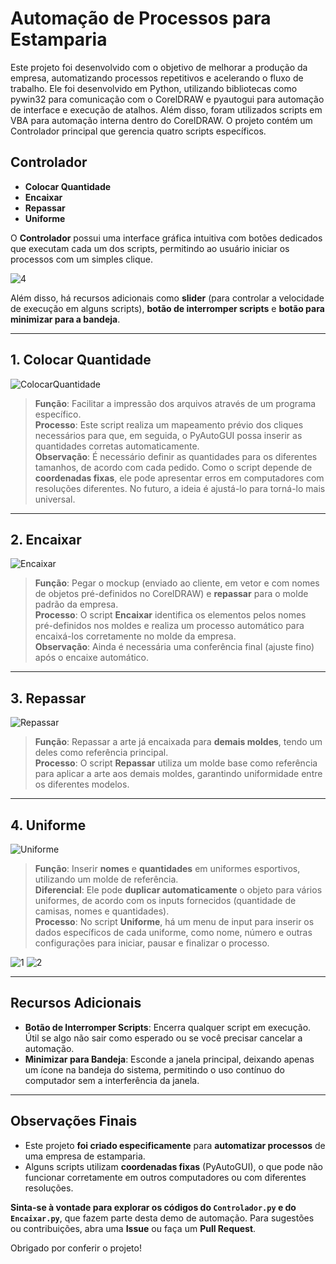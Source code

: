 # Automação de Processos para Estamparia

Este projeto foi desenvolvido com o objetivo de melhorar a produção da empresa, automatizando processos repetitivos e acelerando o fluxo de trabalho. Ele foi desenvolvido em Python, utilizando bibliotecas como pywin32 para comunicação com o CorelDRAW e pyautogui para automação de interface e execução de atalhos. Além disso, foram utilizados scripts em VBA para automação interna dentro do CorelDRAW. O projeto contém um Controlador principal que gerencia quatro scripts específicos.

## Controlador
- **Colocar Quantidade**
- **Encaixar**
- **Repassar**
- **Uniforme**

O **Controlador** possui uma interface gráfica intuitiva com botões dedicados que executam cada um dos scripts, permitindo ao usuário iniciar os processos com um simples clique.

![4](https://github.com/user-attachments/assets/0a00e3b1-73e1-4853-b95a-f4049944c219)

Além disso, há recursos adicionais como **slider** (para controlar a velocidade de execução em alguns scripts), **botão de interromper scripts** e **botão para minimizar para a bandeja**.

---

## 1. Colocar Quantidade

![ColocarQuantidade](https://github.com/user-attachments/assets/95dd790a-8f16-4fa8-8f2b-719dc0566c9d)

> **Função**: Facilitar a impressão dos arquivos através de um programa específico.  
> **Processo**: Este script realiza um mapeamento prévio dos cliques necessários para que, em seguida, o PyAutoGUI possa inserir as quantidades corretas automaticamente.  
> **Observação**: É necessário definir as quantidades para os diferentes tamanhos, de acordo com cada pedido. Como o script depende de **coordenadas fixas**, ele pode apresentar erros em computadores com resoluções diferentes. No futuro, a ideia é ajustá-lo para torná-lo mais universal.

---

## 2. Encaixar

![Encaixar](https://github.com/user-attachments/assets/cf4730c3-c662-4d29-be86-4f2f893a10bd)

> **Função**: Pegar o mockup (enviado ao cliente, em vetor e com nomes de objetos pré-definidos no CorelDRAW) e **repassar** para o molde padrão da empresa.  
> **Processo**: O script **Encaixar** identifica os elementos pelos nomes pré-definidos nos moldes e realiza um processo automático para encaixá-los corretamente no molde da empresa.  
> **Observação**: Ainda é necessária uma conferência final (ajuste fino) após o encaixe automático.

---

## 3. Repassar

![Repassar](https://github.com/user-attachments/assets/f6a4c64a-a7df-42ee-9878-3c7e86eb0111)

> **Função**: Repassar a arte já encaixada para **demais moldes**, tendo um deles como referência principal.  
> **Processo**: O script **Repassar** utiliza um molde base como referência para aplicar a arte aos demais moldes, garantindo uniformidade entre os diferentes modelos.

---

## 4. Uniforme

![Uniforme](https://github.com/user-attachments/assets/69927870-de12-42ac-85b2-4c82bd80eb04)

> **Função**: Inserir **nomes** e **quantidades** em uniformes esportivos, utilizando um molde de referência.  
> **Diferencial**: Ele pode **duplicar automaticamente** o objeto para vários uniformes, de acordo com os inputs fornecidos (quantidade de camisas, nomes e quantidades).  
> **Processo**: No script **Uniforme**, há um menu de input para inserir os dados específicos de cada uniforme, como nome, número e outras configurações para iniciar, pausar e finalizar o processo.

![1](https://github.com/user-attachments/assets/ef7ba821-7b5e-4e02-8951-93299c62b500)
![2](https://github.com/user-attachments/assets/94a55543-f631-44f8-9a38-1251fabb246b)

---

## Recursos Adicionais

- **Botão de Interromper Scripts**: Encerra qualquer script em execução. Útil se algo não sair como esperado ou se você precisar cancelar a automação.
- **Minimizar para Bandeja**: Esconde a janela principal, deixando apenas um ícone na bandeja do sistema, permitindo o uso contínuo do computador sem a interferência da janela.

---

## Observações Finais

- Este projeto **foi criado especificamente** para **automatizar processos** de uma empresa de estamparia.  
- Alguns scripts utilizam **coordenadas fixas** (PyAutoGUI), o que pode não funcionar corretamente em outros computadores ou com diferentes resoluções.  

**Sinta-se à vontade para explorar os códigos do `Controlador.py` e do `Encaixar.py`**, que fazem parte desta demo de automação. Para sugestões ou contribuições, abra uma **Issue** ou faça um **Pull Request**.

Obrigado por conferir o projeto!
